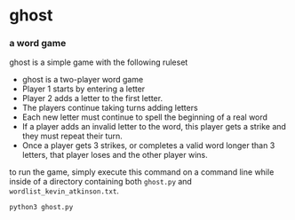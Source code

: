 # ghost
### a word game

ghost is a simple game with the following ruleset

- ghost is a two-player word game
- Player 1 starts by entering a letter
- Player 2 adds a letter to the first letter.
- The players continue taking turns adding letters
- Each new letter must continue to spell the beginning of a real word
- If a player adds an invalid letter to the word, this player gets a strike and they must repeat
their turn.
- Once a player gets 3 strikes, or completes a valid word longer than 3 letters, that player
loses and the other player wins.

to run the game, simply execute this command on a command line while inside of a directory containing both `ghost.py` and `wordlist_kevin_atkinson.txt`.

```python3 ghost.py```
